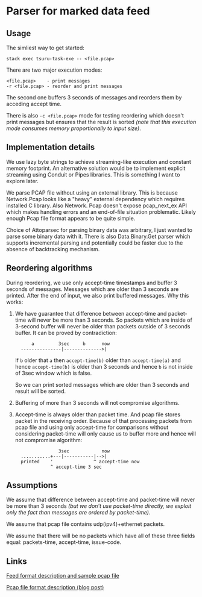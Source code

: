 # Parser for marked data feed

## Usage

The simliest way to get started:

    stack exec tsuru-task-exe -- <file.pcap>

There are two major execution modes:

    <file.pcap>    - print messages
    -r <file.pcap> - reorder and print messages

The second one buffers 3 seconds of messages and reorders them by acceding
accept time.

There is also `-c <file.pcap>` mode for testing reordering which doesn't print
messages but ensures that the result is sorted *(note that this execution mode
consumes memory proportionally to input size)*.

## Implementation details

We use lazy byte strings to achieve streaming-like execution and constant memory
footprint. An alternative solution would be to implement explicit streaming
using Conduit or Pipes libraries. This is something I want to explore later.

We parse PCAP file without using an external library. This is because
Network.Pcap looks like a "heavy" external dependency which requires installed C
library. Also Network. Pcap doesn't expose pcap_next_ex API which makes handling
errors and an end-of-file situation problematic. Likely enough Pcap file format
appears to be quite simple.

Choice of Attoparsec for parsing binary data was arbitrary, I just wanted to
parse some binary data with it. There is also Data.Binary.Get parser which
supports incremental parsing and potentially could be faster due to the absence
of backtracking mechanism.

## Reordering algorithms

During reordering, we use only accept-time timestamps and buffer 3 seconds of
messages. Messages which are older than 3 seconds are printed. After the end of
input, we also print buffered messages. Why this works:

1. We have guarantee that difference between accept-time and packet-time will
   never be more than 3 seconds. So packets which are inside of 3-second buffer
   will never be older than packets outside of 3 seconds buffer. It can be
   proved by contradiction:

             a         3sec     b      now
         ---------------|-------------->|

   If `b` older that `a` then `accept-time(b)` older than `accept-time(a)` and
   hence `accept-time(b)` is older than 3 seconds and hence `b` is not inside of
   3sec window which is false.

   So we can print sorted messages which are older than 3 seconds and result
   will be sorted.

2. Buffering of more than 3 seconds will not compromise algorithms.

3. Accept-time is always older than packet time. And pcap file stores packet in
   the receiving order. Because of that processing packets from pcap file and
   using only accept-time for comparisons without considering packet-time will
   only cause us to buffer more and hence will not compromise algorithm:

                       3sec            now
         ...........+---|-----------|-->|
         printed    '               ^ accept-time now
                    ^ accept-time 3 sec

## Assumptions

We assume that difference between accept-time and packet-time will never be more
than 3 seconds *(but we don't use packet-time directly, we exploit only the fact
than messages are ordered by packet-time)*.

We assume that pcap file contains udp(ipv4)+ethernet packets.

We assume that there will be no packets which have all of these three fields
equal: packets-time, accept-time, issue-code.

## Links

[Feed format description and sample pcap file](http://www.tsurucapital.com/en/code-sample.html)

[Pcap file format description (blog post)](http://www.kroosec.com/2012/10/a-look-at-pcap-file-format.html)
